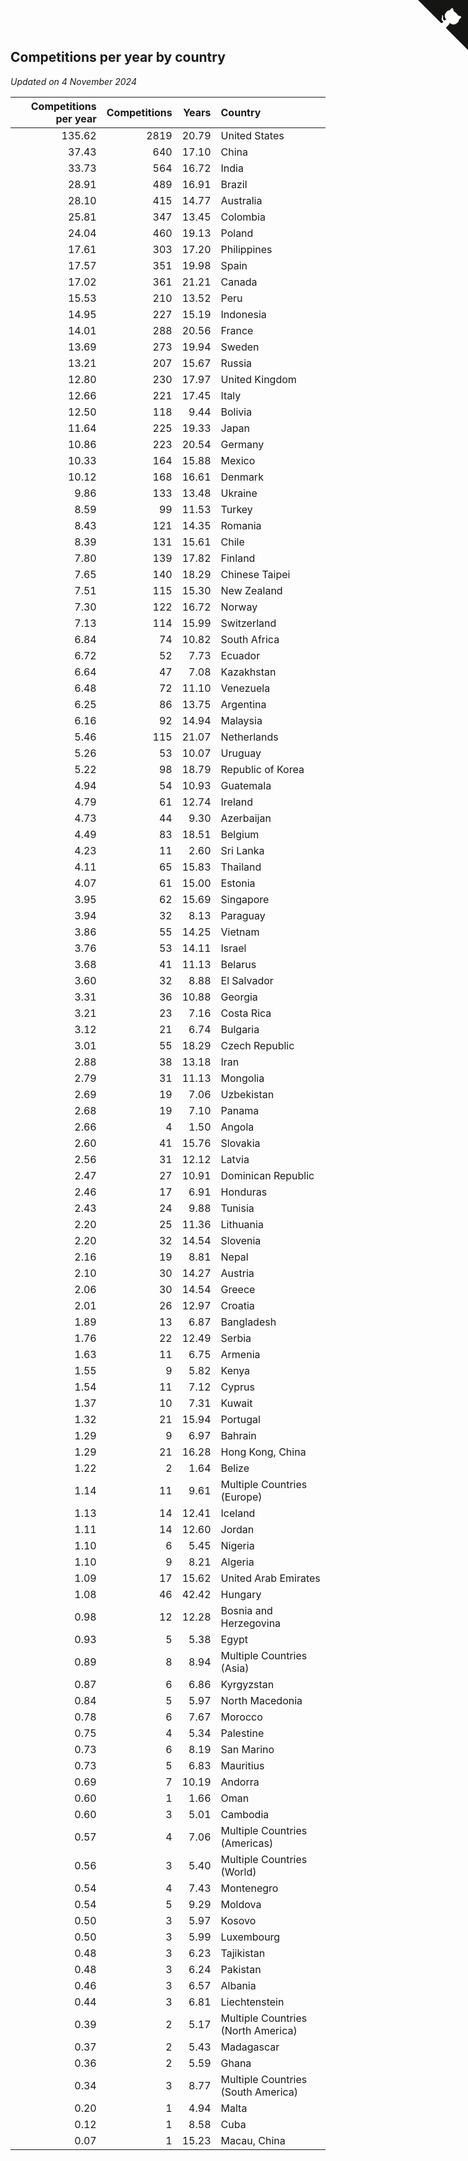 ## Competitions per year by country

*Updated on  4 November 2024*

| Competitions per year | Competitions | Years | Country |
| ---: | ---: | ---: | :--- |
| 135.62 | 2819 | 20.79 | United States |
| 37.43 | 640 | 17.10 | China |
| 33.73 | 564 | 16.72 | India |
| 28.91 | 489 | 16.91 | Brazil |
| 28.10 | 415 | 14.77 | Australia |
| 25.81 | 347 | 13.45 | Colombia |
| 24.04 | 460 | 19.13 | Poland |
| 17.61 | 303 | 17.20 | Philippines |
| 17.57 | 351 | 19.98 | Spain |
| 17.02 | 361 | 21.21 | Canada |
| 15.53 | 210 | 13.52 | Peru |
| 14.95 | 227 | 15.19 | Indonesia |
| 14.01 | 288 | 20.56 | France |
| 13.69 | 273 | 19.94 | Sweden |
| 13.21 | 207 | 15.67 | Russia |
| 12.80 | 230 | 17.97 | United Kingdom |
| 12.66 | 221 | 17.45 | Italy |
| 12.50 | 118 | 9.44 | Bolivia |
| 11.64 | 225 | 19.33 | Japan |
| 10.86 | 223 | 20.54 | Germany |
| 10.33 | 164 | 15.88 | Mexico |
| 10.12 | 168 | 16.61 | Denmark |
| 9.86 | 133 | 13.48 | Ukraine |
| 8.59 | 99 | 11.53 | Turkey |
| 8.43 | 121 | 14.35 | Romania |
| 8.39 | 131 | 15.61 | Chile |
| 7.80 | 139 | 17.82 | Finland |
| 7.65 | 140 | 18.29 | Chinese Taipei |
| 7.51 | 115 | 15.30 | New Zealand |
| 7.30 | 122 | 16.72 | Norway |
| 7.13 | 114 | 15.99 | Switzerland |
| 6.84 | 74 | 10.82 | South Africa |
| 6.72 | 52 | 7.73 | Ecuador |
| 6.64 | 47 | 7.08 | Kazakhstan |
| 6.48 | 72 | 11.10 | Venezuela |
| 6.25 | 86 | 13.75 | Argentina |
| 6.16 | 92 | 14.94 | Malaysia |
| 5.46 | 115 | 21.07 | Netherlands |
| 5.26 | 53 | 10.07 | Uruguay |
| 5.22 | 98 | 18.79 | Republic of Korea |
| 4.94 | 54 | 10.93 | Guatemala |
| 4.79 | 61 | 12.74 | Ireland |
| 4.73 | 44 | 9.30 | Azerbaijan |
| 4.49 | 83 | 18.51 | Belgium |
| 4.23 | 11 | 2.60 | Sri Lanka |
| 4.11 | 65 | 15.83 | Thailand |
| 4.07 | 61 | 15.00 | Estonia |
| 3.95 | 62 | 15.69 | Singapore |
| 3.94 | 32 | 8.13 | Paraguay |
| 3.86 | 55 | 14.25 | Vietnam |
| 3.76 | 53 | 14.11 | Israel |
| 3.68 | 41 | 11.13 | Belarus |
| 3.60 | 32 | 8.88 | El Salvador |
| 3.31 | 36 | 10.88 | Georgia |
| 3.21 | 23 | 7.16 | Costa Rica |
| 3.12 | 21 | 6.74 | Bulgaria |
| 3.01 | 55 | 18.29 | Czech Republic |
| 2.88 | 38 | 13.18 | Iran |
| 2.79 | 31 | 11.13 | Mongolia |
| 2.69 | 19 | 7.06 | Uzbekistan |
| 2.68 | 19 | 7.10 | Panama |
| 2.66 | 4 | 1.50 | Angola |
| 2.60 | 41 | 15.76 | Slovakia |
| 2.56 | 31 | 12.12 | Latvia |
| 2.47 | 27 | 10.91 | Dominican Republic |
| 2.46 | 17 | 6.91 | Honduras |
| 2.43 | 24 | 9.88 | Tunisia |
| 2.20 | 25 | 11.36 | Lithuania |
| 2.20 | 32 | 14.54 | Slovenia |
| 2.16 | 19 | 8.81 | Nepal |
| 2.10 | 30 | 14.27 | Austria |
| 2.06 | 30 | 14.54 | Greece |
| 2.01 | 26 | 12.97 | Croatia |
| 1.89 | 13 | 6.87 | Bangladesh |
| 1.76 | 22 | 12.49 | Serbia |
| 1.63 | 11 | 6.75 | Armenia |
| 1.55 | 9 | 5.82 | Kenya |
| 1.54 | 11 | 7.12 | Cyprus |
| 1.37 | 10 | 7.31 | Kuwait |
| 1.32 | 21 | 15.94 | Portugal |
| 1.29 | 9 | 6.97 | Bahrain |
| 1.29 | 21 | 16.28 | Hong Kong, China |
| 1.22 | 2 | 1.64 | Belize |
| 1.14 | 11 | 9.61 | Multiple Countries (Europe) |
| 1.13 | 14 | 12.41 | Iceland |
| 1.11 | 14 | 12.60 | Jordan |
| 1.10 | 6 | 5.45 | Nigeria |
| 1.10 | 9 | 8.21 | Algeria |
| 1.09 | 17 | 15.62 | United Arab Emirates |
| 1.08 | 46 | 42.42 | Hungary |
| 0.98 | 12 | 12.28 | Bosnia and Herzegovina |
| 0.93 | 5 | 5.38 | Egypt |
| 0.89 | 8 | 8.94 | Multiple Countries (Asia) |
| 0.87 | 6 | 6.86 | Kyrgyzstan |
| 0.84 | 5 | 5.97 | North Macedonia |
| 0.78 | 6 | 7.67 | Morocco |
| 0.75 | 4 | 5.34 | Palestine |
| 0.73 | 6 | 8.19 | San Marino |
| 0.73 | 5 | 6.83 | Mauritius |
| 0.69 | 7 | 10.19 | Andorra |
| 0.60 | 1 | 1.66 | Oman |
| 0.60 | 3 | 5.01 | Cambodia |
| 0.57 | 4 | 7.06 | Multiple Countries (Americas) |
| 0.56 | 3 | 5.40 | Multiple Countries (World) |
| 0.54 | 4 | 7.43 | Montenegro |
| 0.54 | 5 | 9.29 | Moldova |
| 0.50 | 3 | 5.97 | Kosovo |
| 0.50 | 3 | 5.99 | Luxembourg |
| 0.48 | 3 | 6.23 | Tajikistan |
| 0.48 | 3 | 6.24 | Pakistan |
| 0.46 | 3 | 6.57 | Albania |
| 0.44 | 3 | 6.81 | Liechtenstein |
| 0.39 | 2 | 5.17 | Multiple Countries (North America) |
| 0.37 | 2 | 5.43 | Madagascar |
| 0.36 | 2 | 5.59 | Ghana |
| 0.34 | 3 | 8.77 | Multiple Countries (South America) |
| 0.20 | 1 | 4.94 | Malta |
| 0.12 | 1 | 8.58 | Cuba |
| 0.07 | 1 | 15.23 | Macau, China |


<a href="https://github.com/jonatanklosko/wca_statistics" class="github-corner" aria-label="View source on Github"><svg width="80" height="80" viewBox="0 0 250 250" style="fill:#151513; color:#fff; position: absolute; top: 0; border: 0; right: 0;" aria-hidden="true"><path d="M0,0 L115,115 L130,115 L142,142 L250,250 L250,0 Z"></path><path d="M128.3,109.0 C113.8,99.7 119.0,89.6 119.0,89.6 C122.0,82.7 120.5,78.6 120.5,78.6 C119.2,72.0 123.4,76.3 123.4,76.3 C127.3,80.9 125.5,87.3 125.5,87.3 C122.9,97.6 130.6,101.9 134.4,103.2" fill="currentColor" style="transform-origin: 130px 106px;" class="octo-arm"></path><path d="M115.0,115.0 C114.9,115.1 118.7,116.5 119.8,115.4 L133.7,101.6 C136.9,99.2 139.9,98.4 142.2,98.6 C133.8,88.0 127.5,74.4 143.8,58.0 C148.5,53.4 154.0,51.2 159.7,51.0 C160.3,49.4 163.2,43.6 171.4,40.1 C171.4,40.1 176.1,42.5 178.8,56.2 C183.1,58.6 187.2,61.8 190.9,65.4 C194.5,69.0 197.7,73.2 200.1,77.6 C213.8,80.2 216.3,84.9 216.3,84.9 C212.7,93.1 206.9,96.0 205.4,96.6 C205.1,102.4 203.0,107.8 198.3,112.5 C181.9,128.9 168.3,122.5 157.7,114.1 C157.9,116.9 156.7,120.9 152.7,124.9 L141.0,136.5 C139.8,137.7 141.6,141.9 141.8,141.8 Z" fill="currentColor" class="octo-body"></path></svg></a><style>.github-corner:hover .octo-arm{animation:octocat-wave 560ms ease-in-out}@keyframes octocat-wave{0%,100%{transform:rotate(0)}20%,60%{transform:rotate(-25deg)}40%,80%{transform:rotate(10deg)}}@media (max-width:500px){.github-corner:hover .octo-arm{animation:none}.github-corner .octo-arm{animation:octocat-wave 560ms ease-in-out}}</style>
